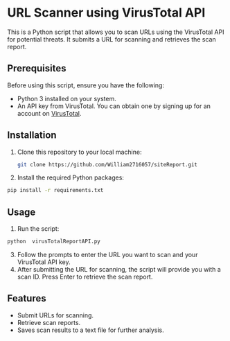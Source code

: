 # URL Scanner using VirusTotal API

This is a Python script that allows you to scan URLs using the VirusTotal API for potential threats. It submits a URL for scanning and retrieves the scan report.

## Prerequisites

Before using this script, ensure you have the following:

- Python 3 installed on your system.
- An API key from VirusTotal. You can obtain one by signing up for an account on [VirusTotal](https://www.virustotal.com).

## Installation

1. Clone this repository to your local machine:

   ```bash
   git clone https://github.com/William2716057/siteReport.git

2. Install the required Python packages:
  ``` bash
  pip install -r requirements.txt
  ```
## Usage
1. Run the script:
```bash
python  virusTotalReportAPI.py
```
3. Follow the prompts to enter the URL you want to scan and your VirusTotal API key.
4. After submitting the URL for scanning, the script will provide you with a scan ID. Press Enter to retrieve the scan report.

## Features
- Submit URLs for scanning.
- Retrieve scan reports.
- Saves scan results to a text file for further analysis.
